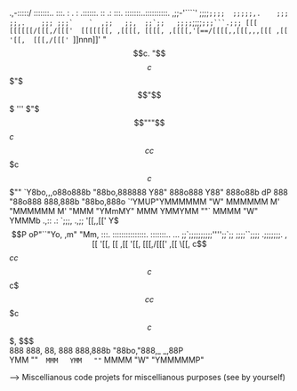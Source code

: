   .,-:::::/ :::::::..   :::.        :   .        :   .::::::.   ::   .:   :::.    :::::::..::::::::::. 
,;;-'````'  ;;;;``;;;;  ;;;;;,.    ;;;  ;;,.    ;;; ;;;`    `  ,;;   ;;,  ;;`;;   ;;;;``;;;;`;;;```.;;;
[[[   [[[[[[/[[[,/[[['  [[[[[[[, ,[[[[, [[[[, ,[[[[,'[==/[[[[,,[[[,,,[[[ ,[[ '[[,  [[[,/[[[' `]]nnn]]' 
"$$c.    "$$ $$$$$$c    $$$$$$$$$$$"$$$ $$$$$$$$"$$$  '''    $"$$$"""$$$c$$$cc$$$c $$$$$$c    $$$""    
 `Y8bo,,,o88o888b "88bo,888888 Y88" 888o888 Y88" 888o88b    dP 888   "88o888   888,888b "88bo,888o     
   `'YMUP"YMMMMMM   "W" MMMMMM  M'  "MMMMMM  M'  "MMM "YMmMY"  MMM    YMMYMM   ""` MMMM   "W" YMMMb    
                                                      .,::      .:                                     
                                                      `;;;,  .,;;                                      
                                                        '[[,,[['                                       
                                                         Y$$$P                                         
                                                       oP"``"Yo,                                       
                                                    ,m"       "Mm,                                     
                              :::. :::::::::::::::.    :::::::..       ...                             
                              ;;`;;;;;;;;;;'''';;`;;   ;;;;``;;;;   .;;;;;;;.                          
                             ,[[ '[[,   [[    ,[[ '[[,  [[[,/[[['  ,[[     \[[,                        
                            c$$$cc$$$c  $$   c$$$cc$$$c $$$$$$c    $$$,     $$$                        
                             888   888, 88,   888   888,888b "88bo,"888,_ _,88P                        
                             YMM   ""`  MMM   YMM   ""` MMMM   "W"   "YMMMMMP"          
                             
--> Miscellianous code projets for miscellianous purposes (see by yourself)

<!---
grimmsharpXataro/grimmsharpXataro is a ✨ special ✨ repository because its `README.md` (this file) appears on your GitHub profile.
You can click the Preview link to take a look at your changes.
--->
